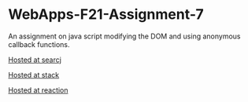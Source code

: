 # WebApps-F21-Assignment-7
An assignment on java script modifying the DOM and using anonymous callback functions.



[Hosted at searcj](https://44-563-webapps-f21.github.io/webapps-f21-assignment-7-NWMSU-SN/search.html) 

[Hosted at stack](https://44-563-webapps-f21.github.io/webapps-f21-assignment-7-NWMSU-SN/stack.html)

[Hosted at reaction](https://44-563-webapps-f21.github.io/webapps-f21-assignment-7-NWMSU-SN/reaction.html)
